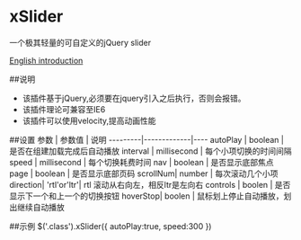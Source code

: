 # xSlider
一个极其轻量的可自定义的jQuery slider

[English introduction](https://github.com/ShangXinbo/xSlider/blob/master/README.md)

##说明
* 该插件基于jQuery,必须要在jquery引入之后执行，否则会报错。
* 该插件理论可兼容至IE6
* 该插件可以使用velocity,提高动画性能


##设置
参数     | 参数值      | 说明
---------|-------------|----
autoPlay | boolean     | 是否在组建加载完成后自动播放
interval | millisecond | 每个小项切换的时间间隔
speed    | millisecond | 每个切换耗费时间
nav      | boolean     | 是否显示底部焦点
page     | boolean     | 是否显示底部页码
scrollNum| number      | 每次滚动几个小项
direction| 'rtl'or'ltr'| rtl 滚动从右向左，相反ltr是左向右
controls | boolen      | 是否显示下一个和上一个的切换按钮 
hoverStop| boolen      | 鼠标划上停止自动播放，划出继续自动播放 

##示例
$('.class').xSlider({
    autoPlay:true,
    speed:300
})
